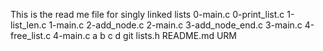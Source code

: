This is the read me file for singly linked lists
0-main.c
0-print_list.c
1-list_len.c
1-main.c
2-add_node.c
2-main.c
3-add_node_end.c
3-main.c
4-free_list.c
4-main.c
a
b
c
d
git
lists.h
README.md
URM
